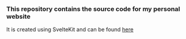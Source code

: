 <h3> This repository contains the source code for my personal website</h3>

<p> It is created using SvelteKit and can be found <a href="https://personal-website-5o3.pages.dev/"> here </a></p>
